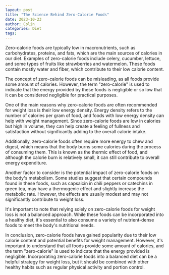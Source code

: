 ```yaml
---
layout: post
title: "The Science Behind Zero-Calorie Foods"
date: 2023-10-23
author: Colin
categories: Diet
tags: 
---
```


Zero-calorie foods are typically low in macronutrients, such as carbohydrates, proteins, and fats, which are the main sources of calories in our diet. Examples of zero-calorie foods include celery, cucumber, lettuce, and some types of fruits like strawberries and watermelon. These foods contain mostly water and fiber, which contribute to their low calorie content.

The concept of zero-calorie foods can be misleading, as all foods provide some amount of calories. However, the term "zero-calorie" is used to indicate that the energy provided by these foods is negligible or so low that it can be considered negligible for practical purposes.

One of the main reasons why zero-calorie foods are often recommended for weight loss is their low energy density. Energy density refers to the number of calories per gram of food, and foods with low energy density can help with weight management. Since zero-calorie foods are low in calories but high in volume, they can help create a feeling of fullness and satisfaction without significantly adding to the overall calorie intake.

Additionally, zero-calorie foods often require more energy to chew and digest, which means that the body burns some calories during the process of consuming them. This is known as the thermic effect of food, and although the calorie burn is relatively small, it can still contribute to overall energy expenditure.

Another factor to consider is the potential impact of zero-calorie foods on the body's metabolism. Some studies suggest that certain compounds found in these foods, such as capsaicin in chili peppers or catechins in green tea, may have a thermogenic effect and slightly increase the metabolic rate. However, the effects are usually modest and may not significantly contribute to weight loss.

It's important to note that relying solely on zero-calorie foods for weight loss is not a balanced approach. While these foods can be incorporated into a healthy diet, it's essential to also consume a variety of nutrient-dense foods to meet the body's nutritional needs.

In conclusion, zero-calorie foods have gained popularity due to their low calorie content and potential benefits for weight management. However, it's important to understand that all foods provide some amount of calories, and the term "zero-calorie" is used to indicate that the energy provided is negligible. Incorporating zero-calorie foods into a balanced diet can be a helpful strategy for weight loss, but it should be combined with other healthy habits such as regular physical activity and portion control.